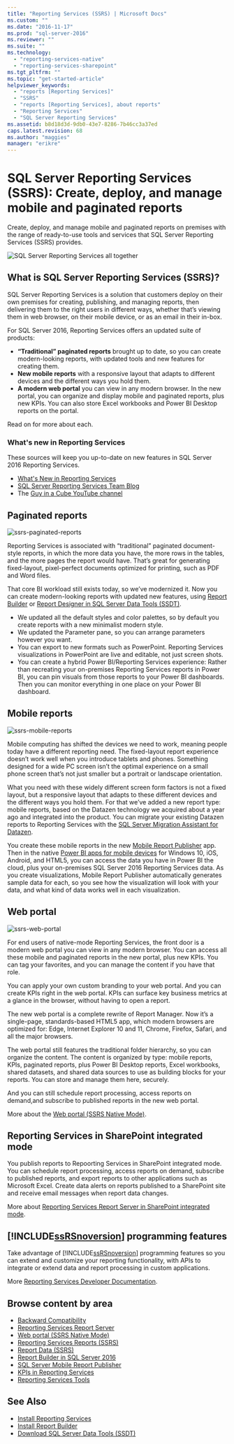 ```yaml
---
title: "Reporting Services (SSRS) | Microsoft Docs"
ms.custom: ""
ms.date: "2016-11-17"
ms.prod: "sql-server-2016"
ms.reviewer: ""
ms.suite: ""
ms.technology: 
  - "reporting-services-native"
  - "reporting-services-sharepoint"
ms.tgt_pltfrm: ""
ms.topic: "get-started-article"
helpviewer_keywords: 
  - "reports [Reporting Services]"
  - "SSRS"
  - "reports [Reporting Services], about reports"
  - "Reporting Services"
  - "SQL Server Reporting Services"
ms.assetid: b8d18d3d-9db0-43e7-8286-7b46cc3a37ed
caps.latest.revision: 68
ms.author: "maggies"
manager: "erikre"
---
```

# SQL Server Reporting Services (SSRS): Create, deploy, and manage mobile and paginated reports
  Create, deploy, and manage mobile and paginated reports on premises with the range of ready-to-use tools and services that SQL Server Reporting Services (SSRS) provides. 
  
 ![SQL Server Reporting Services all together](../reporting-services/media/ss-reporting-services-all-together.png "SQL Server Reporting Services all together")  
## What is SQL Server Reporting Services (SSRS)?

SQL Server Reporting Services is a solution that customers deploy on their own premises for creating, publishing, and managing reports, then delivering them to the right users in different ways, whether that’s viewing them in web browser, on their mobile device, or as an email in their in-box.

For SQL Server 2016, Reporting Services offers an updated suite of products:

* **“Traditional” paginated reports** brought up to date, so you can create modern-looking reports, with updated tools and new features for creating them. 
* **New mobile reports** with a responsive layout that adapts to different devices and the different ways you hold them. 
* **A modern web portal** you can view in any modern browser. In the new portal, you can organize and display mobile and paginated reports, plus new KPIs. You can also store Excel workbooks and Power BI Desktop reports on the portal. 

Read on for more about each.
  
### What's new in Reporting Services

These sources will keep you up-to-date on new features in SQL Server 2016 Reporting Services. 
* [What's New in Reporting Services](../reporting-services/what-s-new-in-sql-server-reporting-services-ssrs.md)
* [SQL Server Reporting Services Team Blog](https://blogs.msdn.microsoft.com/sqlrsteamblog/)
* The [Guy in a Cube YouTube channel](https://www.youtube.com/channel/UCFp1vaKzpfvoGai0vE5VJ0w)
  
## Paginated reports

![ssrs-paginated-reports](../reporting-services/media/ssrs-paginated-reports.png)

Reporting Services is associated with “traditional” paginated document-style reports, in which the more data you have, the more rows in the tables, and the more pages the report would have. That’s great for generating fixed-layout, pixel-perfect documents optimized for printing, such as PDF and Word files. 

That core BI workload still exists today, so we’ve modernized it. Now you can create modern-looking reports with updated new features, using [Report Builder](../reporting-services/report-builder/report-builder-in-sql-server-2016.md) or [Report Designer in SQL Server Data Tools (SSDT)](../reporting-services/tools/reporting-services-in-sql-server-data-tools-ssdt.md). 

* We updated all the default styles and color palettes, so by default you create reports with a new minimalist modern style.
* We updated the Parameter pane, so you can arrange parameters however you want.
* You can export to new formats such as PowerPoint. Reporting Services visualizations in PowerPoint are live and editable, not just screen shots.
* You can create a hybrid Power BI/Reporting Services experience:  Rather than recreating your on-premises Reporting Services reports in Power BI, you can pin visuals from those reports to your Power BI dashboards. Then you can monitor everything in one place on your Power BI dashboard.
 
## Mobile reports

![ssrs-mobile-reports](../reporting-services/media/ssrs-mobile-reports.png)

Mobile computing has shifted the devices we need to work, meaning people today have a different reporting need. The fixed-layout report experience doesn’t work well when you introduce tablets and phones. Something designed for a wide PC screen isn’t the optimal experience on a small phone screen that’s not just smaller but a portrait or landscape orientation.

What you need with these widely different screen form factors is not a fixed layout, but a responsive layout that adapts to these different devices and the different ways you hold them. For that we’ve added a new report type: mobile reports, based on the Datazen technology we acquired about a year ago and integrated into the product. You can migrate your existing Datazen reports to Reporting Services with the [SQL Server Migration Assistant for Datazen](https://www.microsoft.com/download/details.aspx?id=53128). 

You create these mobile reports in the new [Mobile Report Publisher](../reporting-services/mobile-reports/create-mobile-reports-with-sql-server-mobile-report-publisher.md) app. Then in the native [Power BI apps for mobile devices](https://powerbi.microsoft.com/documentation/powerbi-power-bi-apps-for-mobile-devices/) for Windows 10, iOS, Android, and HTML5, you can access the data you have in Power BI the cloud, plus your on-premises SQL Server 2016 Reporting Services data. As you create visualizations, Mobile Report Publisher automatically generates sample data for each, so you see how the visualization will look with your data, and what kind of data works well in each visualization.

## Web portal

![ssrs-web-portal](../reporting-services/media/ssrs-web-portal.png)

For end users of native-mode Reporting Services, the front door is a modern web portal you can view in any modern browser. You can access all these mobile and paginated reports in the new portal, plus new KPIs. You can tag your favorites, and you can manage the content if you have that role. 

You can apply your own custom branding to your web portal. And you can create KPIs right in the web portal. KPIs can surface key business metrics at a glance in the browser, without having to open a report. 

The new web portal is a complete rewrite of Report Manager. Now it’s a single-page, standards-based HTML5 app, which modern browsers are optimized for: Edge, Internet Explorer 10 and 11, Chrome, Firefox, Safari, and all the major browsers.

The web portal still features the traditional folder hierarchy, so you can organize the content. The content is organized by type: mobile reports, KPIs, paginated reports, plus Power BI Desktop reports, Excel workbooks, shared datasets, and shared data sources to use as building blocks for your reports. You can store and manage them here, securely.

And you can still schedule report processing, access reports on demand,and subscribe to published reports in the new web portal.

More about the [Web portal (SSRS Native Mode)](../reporting-services/web-portal-ssrs-native-mode.md).
  
## Reporting Services in SharePoint integrated mode  

You publish reports to Repoorting Services in SharePoint integrated mode. You can schedule report processing, access reports on demand, subscribe to published reports, and export reports to other applications such as Microsoft Excel. Create data alerts on reports published to a SharePoint site and receive email messages when report data changes.  

More about [Reporting Services Report Server in SharePoint integrated mode](../reporting-services/report-server/sharepoint/reporting-services-report-server-sharepoint-mode.md).
 
## [!INCLUDE[ssRSnoversion](../advanced-analytics/r-services/includes/ssrsnoversion-md.md)] programming features  
 Take advantage of [!INCLUDE[ssRSnoversion](../advanced-analytics/r-services/includes/ssrsnoversion-md.md)] programming features so you can  extend and customize your reporting functionality, with APIs to integrate or extend data and report processing in custom applications.
 
 More [Reporting Services Developer Documentation](../reporting-services/reporting-services-developer-documentation.md). 
  
## Browse content by area  
* [Backward Compatibility](../reporting-services/reporting-services-backward-compatibility.md) 
* [Reporting Services Report Server](../reporting-services/report-server/sharepoint/reporting-services-report-server.md)  
* [Web portal (SSRS Native Mode)](../reporting-services/web-portal-ssrs-native-mode.md)
* [Reporting Services Reports &#40;SSRS&#41;](../reporting-services/reports/reporting-services-reports-ssrs.md)  
* [Report Data &#40;SSRS&#41;](../reporting-services/report-data/report-data-ssrs.md)  
* [Report Builder in SQL Server 2016](../reporting-services/report-builder/report-builder-in-sql-server-2016.md)  
* [SQL Server Mobile Report Publisher](../reporting-services/mobile-reports/create-mobile-reports-with-sql-server-mobile-report-publisher.md)  
* [KPIs in Reporting Services](../reporting-services/working-with-kpis-in-reporting-services.md)
* [Reporting Services Tools](../reporting-services/tools/reporting-services-tools.md)  
  
## See Also  
* [Install Reporting Services](../reporting-services/install/windows/install-reporting-services.md)
* [Install Report Builder](../reporting-services/install/windows/install-report-builder.md)   
* [Download SQL Server Data Tools (SSDT)](http://go.microsoft.com/fwlink/?LinkID=616714)
  
  